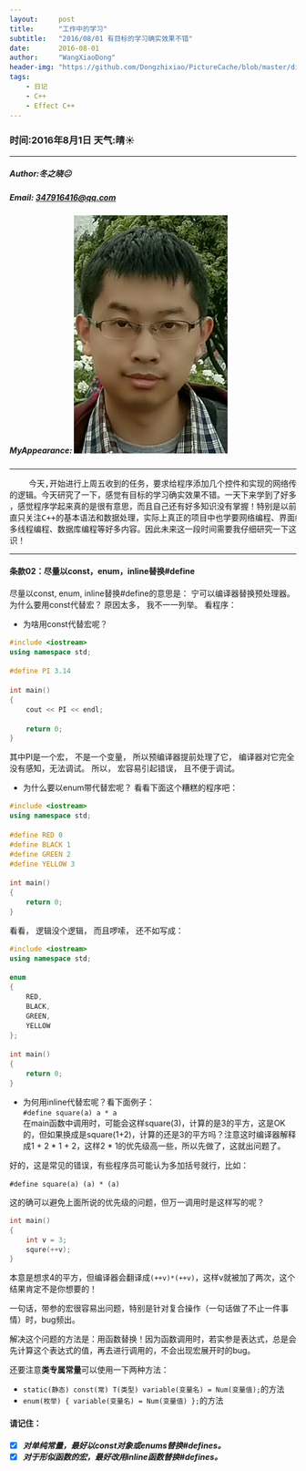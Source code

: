 ```yaml
---
layout:     post
title:      "工作中的学习"
subtitle:   "2016/08/01 有目标的学习确实效果不错"
date:       2016-08-01
author:     "WangXiaoDong"
header-img: "https://github.com/Dongzhixiao/PictureCache/blob/master/diaryPic/20160801.jpg?raw=true"
tags:
    - 日记
    - C++
    - Effect C++
---
```



### 时间:2016年8月1日 天气:晴:sunny:
-----
#####   Author:冬之晓:neutral_face:
#####   Email: 347916416@qq.com
#####   MyAppearance: ![MyAppearance](https://github.com/Dongzhixiao/PictureCache/raw/master/MyPicture.JPG "我的头像")
----------

<pre>
    今天,开始进行上周五收到的任务，要求给程序添加几个控件和实现的网络传输数据
的逻辑。今天研究了一下，感觉有目标的学习确实效果不错。一天下来学到了好多知识
，感觉程序学起来真的是很有意思，而且自己还有好多知识没有掌握！特别是以前我一
直只关注C++的基本语法和数据处理，实际上真正的项目中也学要网络编程、界面编程、
多线程编程、数据库编程等好多内容。因此未来这一段时间需要我仔细研究一下这些知
识！
</pre>

---------

#### 条款02：尽量以const，enum，inline替换#define

尽量以const, enum, inline替换#define的意思是： 宁可以编译器替换预处理器。
为什么要用const代替宏？ 原因太多， 我不一一列举。 看程序：

- 为啥用const代替宏呢？

```C++
#include <iostream>
using namespace std;

#define PI 3.14

int main()
{
	cout << PI << endl;

	return 0;
}       
```

其中PI是一个宏， 不是一个变量， 所以预编译器提前处理了它， 编译器对它完全没有感知，无法调试。 所以， 宏容易引起错误， 且不便于调试。 
- 为什么要以enum带代替宏呢？ 看看下面这个糟糕的程序吧：

```C++
#include <iostream>
using namespace std;

#define RED 0
#define BLACK 1
#define GREEN 2
#define YELLOW 3

int main()
{
	return 0;
}       
```

看看，  逻辑没个逻辑， 而且啰嗦， 还不如写成： 

```C++
#include <iostream>
using namespace std;

enum
{
	RED,
	BLACK,
	GREEN,
	YELLOW
};

int main()
{
	return 0;
}
```

- 为何用inline代替宏呢？看下面例子：  
`#define square(a) a * a`  
在main函数中调用时，可能会这样square(3)，计算的是3的平方，这是OK的，但如果换成是square(1+2)，计算的还是3的平方吗？注意这时编译器解释成1 + 2 * 1 + 2，这样2 * 1的优先级高一些，所以先做了，这就出问题了。

好的，这是常见的错误，有些程序员可能认为多加括号就行，比如：

`#define square(a) (a) * (a)`

这的确可以避免上面所说的优先级的问题，但万一调用时是这样写的呢？

```C++
int main()
{
    int v = 3;
    squre(++v);
}
```

本意是想求4的平方，但编译器会翻译成`(++v)*(++v)`，这样v就被加了两次，这个结果肯定不是你想要的！

一句话，带参的宏很容易出问题，特别是针对复合操作（一句话做了不止一件事情）时，bug频出。

解决这个问题的方法是：用函数替换！因为函数调用时，若实参是表达式，总是会先计算这个表达式的值，再去进行调用的，不会出现宏展开时的bug。

还要注意**类专属常量**可以使用一下两种方法：
- `static(静态) const(常) T(类型) variable(变量名) = Num(变量值);`的方法
- `enum(枚举) { variable(变量名) = Num(变量值) };`的方法

#### 请记住：
- [x] ***对单纯常量，最好以const对象或enums替换#defines。***
- [x] ***对于形似函数的宏，最好改用inline函数替换#defines。***